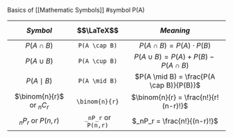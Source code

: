 Basics of [[Mathematic Symbols]]
#symbol
P(A)

|        $$Symbol$$         |     $$\LaTeX$$      |                $$Meaning$$                |
| :-----------------------: | :-----------------: | :---------------------------------------: |
|       $P(A \cap B)$       |    `P(A \cap B)`    |      $P(A \cap B) = P(A)\cdot P(B)$       |
|       $P(A \cup B)$       |    `P(A \cup B)`    | $P(A \cup B) = P(A) + P(B) - P(A \cap B)$ |
|       $P(A \mid B)$       |    `P(A \mid B)`    | $P(A \mid B) = \frac{P(A \cap B)}{P(B)}$  |
| $\binom{n}{r}$ or $_nC_r$ |   `\binom{n}{r}`    |   $\binom{n}{r} = \frac{n!}{r!(n-r)!}$    |
|    $_nP_r$ or $P(n,r)$    | `_nP_r` or `P(n,r)` |        $_nP_r = \frac{n!}{(n-r)!}$        |
